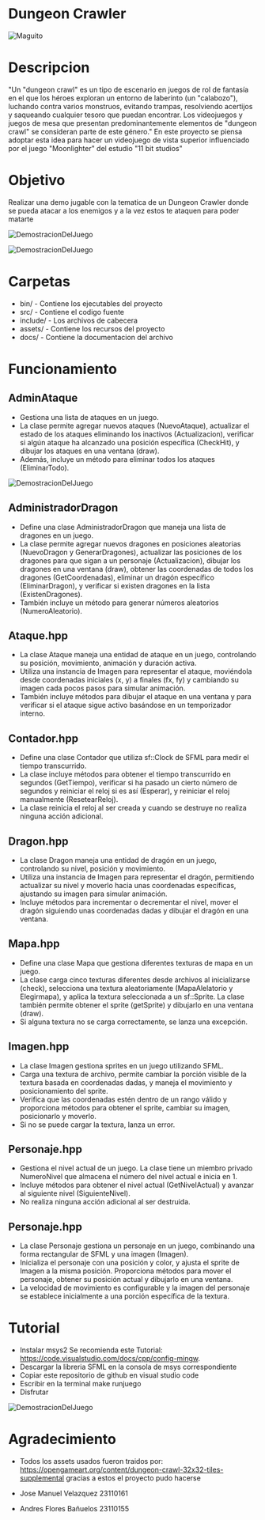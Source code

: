 # Dungeon Crawler
![Maguito](/assets/images/MagoChistoso.png)

# Descripcion 
"Un "dungeon crawl" es un tipo de escenario en juegos de rol de fantasía 
en el que los héroes exploran un entorno de laberinto (un "calabozo"), 
luchando contra varios monstruos, evitando trampas, resolviendo acertijos y saqueando cualquier tesoro que puedan encontrar. 
Los videojuegos y juegos de mesa que presentan predominantemente elementos de "dungeon crawl" se consideran parte de este género."
En este proyecto se piensa adoptar esta idea para hacer un videojuego de vista superior influenciado por el juego "Moonlighter" del estudio "11 bit studios"

# Objetivo 
Realizar una demo jugable con la tematica de un Dungeon Crawler donde se pueda atacar a los enemigos y a la vez estos te ataquen para poder matarte

![DemostracionDelJuego](/assets/images/Demo1.png)

![DemostracionDelJuego](/assets/images/Demo2.png)
# Carpetas 
- bin/ - Contiene los ejecutables del proyecto 
- src/ - Contiene el codigo fuente 
- include/ - Los archivos de cabecera 
- assets/ - Contiene los recursos del proyecto 
- docs/ - Contiene la documentacion del archivo 

# Funcionamiento
## AdminAtaque
- Gestiona una lista de ataques en un juego. 
- La clase permite agregar nuevos ataques (NuevoAtaque), actualizar el estado de los ataques eliminando los inactivos (Actualizacion), verificar si algún ataque ha alcanzado una posición específica (CheckHit), y dibujar los ataques en una ventana (draw). 
- Además, incluye un método para eliminar todos los ataques (EliminarTodo).

![DemostracionDelJuego](/assets/images/Demo3.png)

## AdministradorDragon
- Define una clase AdministradorDragon que maneja una lista de dragones en un juego. 
- La clase permite agregar nuevos dragones en posiciones aleatorias (NuevoDragon y GenerarDragones), actualizar las posiciones de los dragones para que sigan a un personaje (Actualizacion), dibujar los dragones en una ventana (draw), obtener las coordenadas de todos los dragones (GetCoordenadas), eliminar un dragón específico (EliminarDragon), y verificar si existen dragones en la lista (ExistenDragones). 
- También incluye un método para generar números aleatorios (NumeroAleatorio).

## Ataque.hpp
- La clase Ataque maneja una entidad de ataque en un juego, controlando su posición, movimiento, animación y duración activa. 
- Utiliza una instancia de Imagen para representar el ataque, moviéndola desde coordenadas iniciales (x, y) a finales (fx, fy) y cambiando su imagen cada pocos pasos para simular animación. 
- También incluye métodos para dibujar el ataque en una ventana y para verificar si el ataque sigue activo basándose en un temporizador interno.

## Contador.hpp
- Define una clase Contador que utiliza sf::Clock de SFML para medir el tiempo transcurrido. 
- La clase incluye métodos para obtener el tiempo transcurrido en segundos (GetTiempo), verificar si ha pasado un cierto número de segundos y reiniciar el reloj si es así (Esperar), y reiniciar el reloj manualmente (ResetearReloj). 
- La clase reinicia el reloj al ser creada y cuando se destruye no realiza ninguna acción adicional.

## Dragon.hpp
- La clase Dragon maneja una entidad de dragón en un juego, controlando su nivel, posición y movimiento. 
- Utiliza una instancia de Imagen para representar el dragón, permitiendo actualizar su nivel y moverlo hacia unas coordenadas específicas, ajustando su imagen para simular animación. 
- Incluye métodos para incrementar o decrementar el nivel, mover el dragón siguiendo unas coordenadas dadas y dibujar el dragón en una ventana.

## Mapa.hpp 
- Define una clase Mapa que gestiona diferentes texturas de mapa en un juego. 
- La clase carga cinco texturas diferentes desde archivos al inicializarse (check), selecciona una textura aleatoriamente (MapaAlelatorio y Elegirmapa), y aplica la textura seleccionada a un sf::Sprite. La clase también permite obtener el sprite (getSprite) y dibujarlo en una ventana (draw). 
- Si alguna textura no se carga correctamente, se lanza una excepción.

## Imagen.hpp
- La clase Imagen gestiona sprites en un juego utilizando SFML. 
- Carga una textura de archivo, permite cambiar la porción visible de la textura basada en coordenadas dadas, y maneja el movimiento y posicionamiento del sprite. 
- Verifica que las coordenadas estén dentro de un rango válido y proporciona métodos para obtener el sprite, cambiar su imagen, posicionarlo y moverlo. 
- Si no se puede cargar la textura, lanza un error.

## Personaje.hpp 
- Gestiona el nivel actual de un juego. La clase tiene un miembro privado NumeroNivel que almacena el número del nivel actual e inicia en 1. 
- Incluye métodos para obtener el nivel actual (GetNivelActual) y avanzar al siguiente nivel (SiguienteNivel). 
- No realiza ninguna acción adicional al ser destruida.

## Personaje.hpp 
- La clase Personaje gestiona un personaje en un juego, combinando una forma rectangular de SFML y una imagen (Imagen). 
- Inicializa el personaje con una posición y color, y ajusta el sprite de Imagen a la misma posición. Proporciona métodos para mover el personaje, obtener su posición actual y dibujarlo en una ventana. 
- La velocidad de movimiento es configurable y la imagen del personaje se establece inicialmente a una porción específica de la textura.

# Tutorial 
- Instalar msys2
Se recomienda este Tutorial: https://code.visualstudio.com/docs/cpp/config-mingw.
- Descargar la libreria SFML en la consola de msys correspondiente
- Copiar este repositorio de github en visual studio code 
- Escribir en la terminal make runjuego
- Disfrutar 

![DemostracionDelJuego](/assets/images/Demo4.png)

# Agradecimiento 
- Todos los assets usados fueron traidos por: https://opengameart.org/content/dungeon-crawl-32x32-tiles-supplemental gracias a estos el proyecto pudo hacerse 


- Jose Manuel Velazquez 23110161
- Andres Flores Bañuelos 23110155